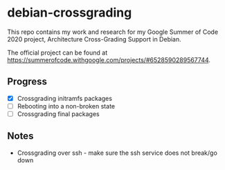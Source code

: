 # debian-crossgrading

This repo contains my work and research for my Google Summer of Code 2020 project, Architecture Cross-Grading Support in Debian.

The official project can be found at https://summerofcode.withgoogle.com/projects/#6528590289567744.

## Progress

- [x] Crossgrading initramfs packages
- [ ] Rebooting into a non-broken state
- [ ] Crossgrading final packages

## Notes
* Crossgrading over ssh - make sure the ssh service does not break/go down
